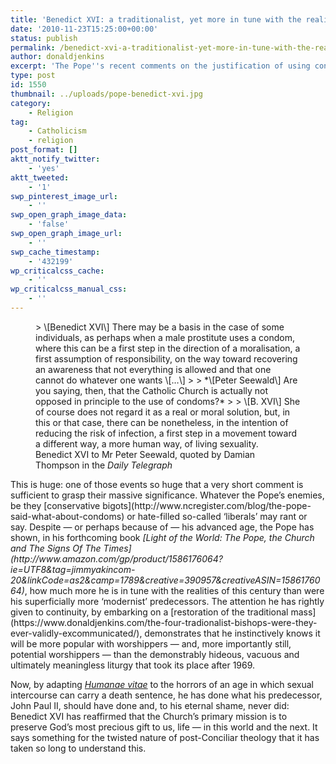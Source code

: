 ```yaml
---
title: 'Benedict XVI: a traditionalist, yet more in tune with the realities of this age than his predecessor'
date: '2010-11-23T15:25:00+00:00'
status: publish
permalink: /benedict-xvi-a-traditionalist-yet-more-in-tune-with-the-realities-of-this-age-than-his-predecessor
author: donaldjenkins
excerpt: 'The Pope''s recent comments on the justification of using contraception whenever not doing so may result in taking a life—something his predecessor should have done, but never did— are nothing more than the reaffirmation of traditional Christian doctrine, just as was his restoration of the traditional mass. Its implications are huge.'
type: post
id: 1550
thumbnail: ../uploads/pope-benedict-xvi.jpg
category:
    - Religion
tag:
    - Catholicism
    - religion
post_format: []
aktt_notify_twitter:
    - 'yes'
aktt_tweeted:
    - '1'
swp_pinterest_image_url:
    - ''
swp_open_graph_image_data:
    - 'false'
swp_open_graph_image_url:
    - ''
swp_cache_timestamp:
    - '432199'
wp_criticalcss_cache:
    - ''
wp_criticalcss_manual_css:
    - ''
---
```

<figure>> \[Benedict XVI\] There may be a basis in the case of some individuals, as perhaps when a male prostitute uses a condom, where this can be a first step in the direction of a moralisation, a first assumption of responsibility, on the way toward recovering an awareness that not everything is allowed and that one cannot do whatever one wants \[…\]
> 
> *\[Peter Seewald\] Are you saying, then, that the Catholic Church is actually not opposed in principle to the use of condoms?*
> 
> \[B. XVI\] She of course does not regard it as a real or moral solution, but, in this or that case, there can be nonetheless, in the intention of reducing the risk of infection, a first step in a movement toward a different way, a more human way, of living sexuality.

<figcaption class="quote-source">Benedict XVI to Mr Peter Seewald, quoted by Damian Thompson in the <cite>Daily Telegraph</cite></figcaption></figure>This is huge: one of those events so huge that a very short comment is sufficient to grasp their massive significance. Whatever the Pope’s enemies, be they [conservative bigots](http://www.ncregister.com/blog/the-pope-said-what-about-condoms) or hate-filled so-called ‘liberals’ may rant or say. Despite — or perhaps because of — his advanced age, the Pope has shown, in his forthcoming book <cite>[Light of the World: The Pope, the Church and The Signs Of The Times](http://www.amazon.com/gp/product/1586176064?ie=UTF8&tag=jimmyakincom-20&linkCode=as2&camp=1789&creative=390957&creativeASIN=1586176064)</cite>, how much more he is in tune with the realities of this century than were his superficially more ‘modernist’ predecessors. The attention he has rightly given to continuity, by embarking on a [restoration of the traditional mass](https://www.donaldjenkins.com/the-four-tradionalist-bishops-were-they-ever-validly-excommunicated/), demonstrates that he instinctively knows it will be more popular with worshippers — and, more importantly still, potential worshippers — than the demonstrably hideous, vacuous and ultimately meaningless liturgy that took its place after 1969.

Now, by adapting <cite>[Humanae vitae](http://en.wikipedia.org/wiki/Humanae_vitae)</cite> to the horrors of an age in which sexual intercourse can carry a death sentence, he has done what his predecessor, John Paul II, should have done and, to his eternal shame, never did: Benedict XVI has reaffirmed that the Church’s primary mission is to preserve God’s most precious gift to us, life — in this world and the next. It says something for the twisted nature of post-Conciliar theology that it has taken so long to understand this.